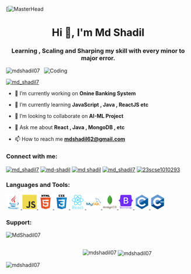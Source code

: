[![MasterHead](https://media.licdn.com/dms/image/v2/D5616AQG4DY-11AyJbQ/profile-displaybackgroundimage-shrink_350_1400/profile-displaybackgroundimage-shrink_350_1400/0/1719519312011?e=1735776000&v=beta&t=xR01cWvHUmORx8JIu77cTI1bsnJ5K-y1YK1_ODTAz5k)
<h1 align="center">Hi 👋, I'm Md Shadil</h1>
<h3 align="center">Learning , Scaling and Sharping my skill with every minor to major error.</h3>
<img align="right" alt="Coding" width="400" src="https://www.icegif.com/wp-content/uploads/2023/06/icegif-99.gif">

<p align="left"> <img src="https://komarev.com/ghpvc/?username=mdshadil07&label=Profile%20views&color=0e75b6&style=flat" alt="mdshadil07" /> </p>

<p align="left"> <a href="https://twitter.com/md_shadil7" target="blank"><img src="https://img.shields.io/twitter/follow/md_shadil7?logo=twitter&style=for-the-badge" alt="md_shadil7" /></a> </p>

- 🔭 I’m currently working on **Onine Banking System**

- 🌱 I’m currently learning **JavaScript , Java , ReactJS etc**

- 👯 I’m looking to collaborate on **AI-ML Project**

- 💬 Ask me about **React , Java , MongoDB , etc**

- 📫 How to reach me **mdshadil62@gmail.com**

<h3 align="left">Connect with me:</h3>
<p align="left">
<a href="https://twitter.com/md_shadil7" target="blank"><img align="center" src="https://raw.githubusercontent.com/rahuldkjain/github-profile-readme-generator/master/src/images/icons/Social/twitter.svg" alt="md_shadil7" height="30" width="40" /></a>
<a href="https://linkedin.com/in/md-shadil" target="blank"><img align="center" src="https://raw.githubusercontent.com/rahuldkjain/github-profile-readme-generator/master/src/images/icons/Social/linked-in-alt.svg" alt="md-shadil" height="30" width="40" /></a>
<a href="https://fb.com/md shadil" target="blank"><img align="center" src="https://raw.githubusercontent.com/rahuldkjain/github-profile-readme-generator/master/src/images/icons/Social/facebook.svg" alt="md shadil" height="30" width="40" /></a>
<a href="https://instagram.com/md_shadil7" target="blank"><img align="center" src="https://raw.githubusercontent.com/rahuldkjain/github-profile-readme-generator/master/src/images/icons/Social/instagram.svg" alt="md_shadil7" height="30" width="40" /></a>
<a href="https://www.hackerrank.com/23scse1010293" target="blank"><img align="center" src="https://raw.githubusercontent.com/rahuldkjain/github-profile-readme-generator/master/src/images/icons/Social/hackerrank.svg" alt="23scse1010293" height="30" width="40" /></a>
</p>

<h3 align="left">Languages and Tools:</h3>
<p align="left"> 
  <a href="https://www.java.com" target="_blank" rel="noreferrer"> <img src="https://raw.githubusercontent.com/devicons/devicon/master/icons/java/java-original.svg" alt="java" width="40" height="40"/> </a> 
  <a href="https://developer.mozilla.org/en-US/docs/Web/JavaScript" target="_blank" rel="noreferrer"> <img src="https://raw.githubusercontent.com/devicons/devicon/master/icons/javascript/javascript-original.svg" alt="javascript" width="40" height="40"/> </a> 
  <a href="https://www.w3.org/html/" target="_blank" rel="noreferrer"> <img src="https://raw.githubusercontent.com/devicons/devicon/master/icons/html5/html5-original-wordmark.svg" alt="html5" width="40" height="40"/> </a> 
  <a href="https://www.w3schools.com/css/" target="_blank" rel="noreferrer"> <img src="https://raw.githubusercontent.com/devicons/devicon/master/icons/css3/css3-original-wordmark.svg" alt="css3" width="40" height="40"/> </a> 
  <a href="https://reactjs.org/" target="_blank" rel="noreferrer"> <img src="https://raw.githubusercontent.com/devicons/devicon/master/icons/react/react-original-wordmark.svg" alt="react" width="40" height="40"/> </a> 
  <a href="https://www.mysql.com/" target="_blank" rel="noreferrer"> <img src="https://raw.githubusercontent.com/devicons/devicon/master/icons/mysql/mysql-original-wordmark.svg" alt="mysql" width="40" height="40"/> </a> 
  <a href="https://www.mongodb.com/" target="_blank" rel="noreferrer"> <img src="https://raw.githubusercontent.com/devicons/devicon/master/icons/mongodb/mongodb-original-wordmark.svg" alt="mongodb" width="40" height="40"/> </a> 
  <a href="https://getbootstrap.com" target="_blank" rel="noreferrer"> <img src="https://raw.githubusercontent.com/devicons/devicon/master/icons/bootstrap/bootstrap-plain-wordmark.svg" alt="bootstrap" width="40" height="40"/> </a> 
  <a href="https://www.cprogramming.com/" target="_blank" rel="noreferrer"> <img src="https://raw.githubusercontent.com/devicons/devicon/master/icons/c/c-original.svg" alt="c" width="40" height="40"/> </a> 
  <a href="https://en.wikipedia.org/wiki/C%2B%2B" target="_blank" rel="noreferrer"> <img src="https://raw.githubusercontent.com/devicons/devicon/master/icons/cplusplus/cplusplus-original.svg" alt="cplusplus" width="40" height="40"/> </a> 
</p>

<h3 align="left">Support:</h3>
<p><a href="https://www.buymeacoffee.com/MdShadil07"> <img align="left" src="https://cdn.buymeacoffee.com/buttons/v2/default-yellow.png" height="50" width="210" alt="MdShadil07" /></a></p><br><br>

<p><img align="left" src="https://github-readme-stats.vercel.app/api/top-langs?username=mdshadil07&show_icons=true&locale=en&layout=compact" alt="mdshadil07" /></p>

<p>&nbsp;<img align="center" src="https://github-readme-stats.vercel.app/api?username=mdshadil07&show_icons=true&locale=en" alt="mdshadil07" /></p>

<p><img align="center" src="https://github-readme-streak-stats.herokuapp.com/?user=mdshadil07&" alt="mdshadil07" /></p>
